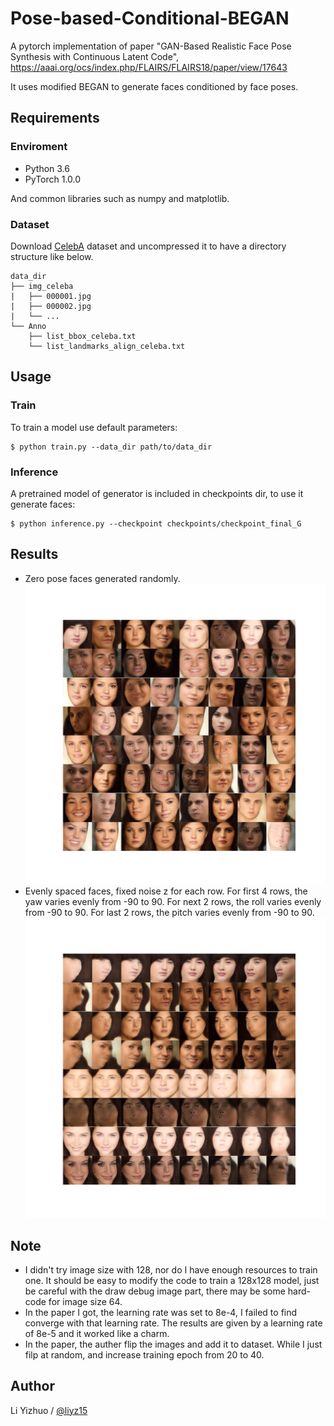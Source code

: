 # Pose-based-Conditional-BEGAN
A pytorch implementation of paper "GAN-Based Realistic Face Pose Synthesis with Continuous Latent Code", https://aaai.org/ocs/index.php/FLAIRS/FLAIRS18/paper/view/17643

It uses modified BEGAN to generate faces conditioned by face poses.
## Requirements
### Enviroment
- Python 3.6
- PyTorch 1.0.0

And common libraries such as numpy and matplotlib.

### Dataset

Download [CelebA](http://mmlab.ie.cuhk.edu.hk/projects/CelebA.html) dataset and uncompressed it to have a directory structure like below.
```
data_dir
├── img_celeba
|   ├── 000001.jpg
|   ├── 000002.jpg
|   └── ...
└── Anno
    ├── list_bbox_celeba.txt
    └── list_landmarks_align_celeba.txt
```

## Usage
### Train
To train a model use default parameters:
```
$ python train.py --data_dir path/to/data_dir
```
### Inference
A pretrained model of generator is included in checkpoints dir, to use it generate faces:
```
$ python inference.py --checkpoint checkpoints/checkpoint_final_G
```

## Results
- Zero pose faces generated randomly.
![output](output/output.png)
- Evenly spaced faces, fixed noise z for each row.
For first 4 rows, the yaw varies evenly from -90 to 90.
For next 2 rows, the roll varies evenly from -90 to 90.
For last 2 rows, the pitch varies evenly from -90 to 90.
![output_fix](output/output_fix.png)

## Note
- I didn't try image size with 128, nor do I have enough resources to train one. It should be easy to modify the code to train a 128x128 model, just be careful with the draw debug image part, there may be some hard-code for image size 64.
- In the paper I got, the learning rate was set to 8e-4, I failed to find converge with that learning rate. The results are given by a learning rate of 8e-5 and it worked like a charm.
- In the paper, the auther flip the images and add it to dataset. While I just filp at random, and increase training epoch from 20 to 40.

## Author
Li Yizhuo / [@liyz15](https://github.com/liyz15)
